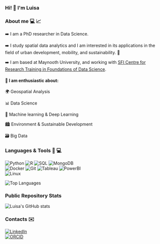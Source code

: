 ### Hi! :wave: I'm Luisa

### About me :computer: :chart_with_upwards_trend: 

:arrow_right: I am a PhD researcher in Data Science. 

:arrow_right: I study spatial data analytics and I am interested in its applications in the field of urban development, mobility, and sustainability. :seedling:

:arrow_right: I am based at Maynooth University, and working with [SFI Centre for Research Training in Foundations of Data Science](https://www.data-science.ie/user/luisa+lo+presti/).


#### :star_struck: I am enthusiastic about:

:earth_africa: Geospatial Analysis

:bar_chart: Data Science

:brain: Machine learning & Deep Learning

:cityscape: Environment & Sustainable Development

:card_file_box: Big Data


### Languages & Tools :snake: :computer:

![Python](https://img.shields.io/badge/Python-3776AB?logo=python&logoColor=fff)
![R](https://img.shields.io/badge/R-%23276DC3.svg?logo=r&logoColor=white)
![SQL](https://img.shields.io/badge/-SQL-000?&logo=MySQL&logoColor=4479A1)
![MongoDB](https://img.shields.io/badge/-MongoDB-13aa52?style=flat&logo=mongodb&logoColor=white)  
![Docker](https://img.shields.io/badge/Docker-%23276DC3.svg?logo=Docker&logoColor=white)
![Git](https://img.shields.io/badge/-Git-000?&logo=Git&logoColor=white)
![Tableau](https://img.shields.io/badge/-Tableau-E97627?style=flat&logo=Tableau&logoColor=white)
![PowerBI](https://img.shields.io/badge/-Power%20BI-F2C811?style=flat&logo=Power-BI&logoColor=black)  
![Linux](https://img.shields.io/badge/Linux-FCC624?logo=linux&logoColor=black)

![Top Languages](https://github-readme-stats.vercel.app/api/top-langs/?username=luisalopresti&show_icons=true&layout=compact&theme=simple)

### Public Repository Stats
![Luisa's GitHub stats](https://github-readme-stats.vercel.app/api?username=luisalopresti&show_icons=true&theme=simple&hide_title=true&rank_icon=github)


### Contacts :envelope: 

[![LinkedIn](https://img.shields.io/badge/Linkedin-%230077B5.svg?logo=linkedin&logoColor=white)](https://www.linkedin.com/in/luisalopresti/)  
[![ORCID](https://img.shields.io/badge/-ORCID-A6CE39?style=flat&logo=orcid&logoColor=white)](https://orcid.org/0009-0006-1096-9108)


